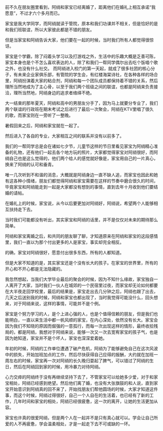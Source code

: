 前不久在朋友圈里看到，阿绡和家宝已经离婚了，距离他们在婚礼上相互承诺“我愿意”，不过才六个多月而已。

家宝是我大学同学，而阿绡就读于管院，原本和我们功课并不相关，但是恰好的是和我们班联谊，所以大家彼此都是不错的朋友。

但是当家宝和阿绡告诉大家，他们要在一起的时候，当时我们所有人都觉得很惊讶。

家宝是个学霸，除了闷着头学习以及打游戏之外，生活中的乐趣大概是乏善可陈，家宝本身也是个不怎么喜欢表达的人，除了和我们一帮同学偶尔出去吃个饭唱个歌之外，也没有什么社交。
而阿绡进入校门的第一天起，就成了很多社团的核心分子，有未来企业家俱乐部，有管院的学生会，有红楼海棠诗社，在各种各样的场合里，阿绡扮演着大家的粘合剂，阿绡和每一个团队成员都保持着不错的关系，然后理所当然地成为了主心骨，以至于我们两个班级之间的联谊，也都是阿绡来负责接洽，理所当然地，阿绡身边的追求者络绎不绝。

大一结束的那年夏天，阿绡和高中的男朋友分手了，因为马上就要分专业了，我们两个联谊的行政班在期末考试之后进行了最后一次聚会，阿绡在KTV里唱了很久的歌，而家宝则在一旁听了一整晚。

暑假回来之后，阿绡和家宝就在一起了。

然后进入了各自的专业，大家相互之间的联系并没有以前多了。

我们的一帮同学总是会在诸如七夕节，儿童节这样的节日里看见家宝为阿绡精心准备的礼物，还有他们一起去各个地方玩的照片，大家都觉得家宝对阿绡很好，而阿绡自己也是这么觉得的，他们两个给人的感觉就好像是，家宝用自己的一片真心，换来了阿绡的认可和垂青。

唯一几次听到不和谐的消息，大概就是阿绡身边一直不缺人追，而家宝也因此和她有这各种小情绪，朋友们都觉得阿绡和家宝需要在这样的节奏中磨合很久的时间，毕竟家宝和阿绡能走到一起是大家都没有想到的事情，直到去年十月收到他们要结婚的请帖。

在婚礼上的时候，家宝说，从今以后要更加对阿绡好，阿绡说，希望两个人能够相互扶持走下去。

当时我们可能都没有听出，其实家宝和阿绡的话里，并不是仅仅对未来的期待那么简单。

阿绡和家宝离婚之后，和共同的朋友聊了聊，才知道原来在阿绡和家宝的这段感情里，我们一直以为那个付出更多的人是家宝，事实却完全相反。

的确，家宝对阿绡很好，愿意付出很多东西，所有的人都知道。

但是大家不知道的是，其实家宝还是个没有长大的孩子。在家宝的世界里，所有的开心和不开心都是无法隐藏的。

我忽然想起，当我们大学毕业最后的聚会的时候，因为不知什么缘故，家宝独自一人离开了大家，当时我们一伙人在城郊的一个民宿里过夜，而家宝却无论如何都要在大半夜走回学校里，最后的结果是，家宝走出去几分钟之后，阿绡也跟了出去，几天之后送别我的时候，阿绡和家宝也都出现了，当时我觉得可能没什么，回头想来，对于阿绡来说，这样的事情，可能并不是个例。

家宝是个努力学习的人，是个上进心强的人，也是个值得信赖的朋友，但是我们也能明白，一直以来生活中都一帆风顺的家宝，在内心深处，依然没有长大。家宝会因为我们不知晓的原因而倔强的一意孤行，而每一次出现这样的情形，最终收拾残局的，都是阿绡，我想对于阿绡来说，能够一次又一次去宽宥家宝的孩子气，也是因为她知道，家宝并不是个坏人，家宝也深深爱着她。

年初的时候，阿绡的工作单位遭遇了破产危机，阿绡为了能够避免自己在这次风波中的损失，开始加班加点的工作，然后尽快获得自己应得的报酬，大约就在加班一周左右的时候，家宝再一次对阿绡的长久晚归耍起了脾气，可以错过了阿绡的生日，然后在阿绡回到家的时候，用冷暴力对待阿绡。

心力交瘁的阿绡终于没有再继续坚持下去了，不管家宝可以给她多少爱，对于和家宝相处，阿绡已经感到绝望。然后他们离了婚，也没有大张旗鼓的和人说，直到家宝开始意识到阿绡真的回不来了，开始找朋友们帮他圆场的时候，大家才知道这件事，而这个时候，阿绡过得很好，自己一个人自在的生活着，也已经有了新的工作，几年时间和家宝的相处，阿绡已经很疲惫，这一次的离开，让她的生活更加从容。

家宝也许真的很爱阿绡，但是两个人在一起并不是只有真心就可以。学会让自己所爱的人不再疲惫，学会温柔相处，才是一起走下去不可或缺的一环。



